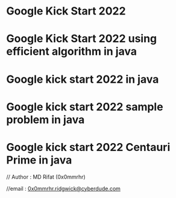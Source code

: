 # Google Kick Start 2022
# Google Kick Start 2022 using efficient algorithm in java
# Google kick start 2022 in java
# Google kick start 2022 sample problem in java
# Google kick start 2022 Centauri Prime in java

// Author : MD Rifat (0x0mmrhr)

//email : 0x0mmrhr.ridgwick@cyberdude.com
